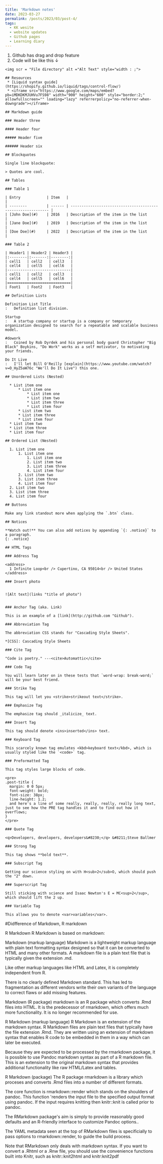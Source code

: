 ```yaml
---
title: 'Markdown notes'
date: 2023-03-27
permalink: /posts/2023/03/post-4/
tags:
  - KK wesite
  - website updates
  - Github pages
  - Learning diary
---
```

1. Github has drag and drop feature
2. Code will be like this ↓
```MD
<img scr = "File directory" alt ="Alt Text" style="width : ;">

## Resources
 * [Liquid syntax guide](https://shopify.github.io/liquid/tags/control-flow/)
 * <iframe src="https://www.google.com/maps/embed?pb=iMDKDKMJUHVu7FS98" width="900" height="600" style="border:2;" allowfullscreen="" loading="lazy" referrerpolicy="no-referrer-when-downgrade"></iframe>

## Markdown guide

### Header three

#### Header four

##### Header five

###### Header six

## Blockquotes

Single line blockquote:

> Quotes are cool.

## Tables

### Table 1

| Entry            | Item   |                                                              |
| --------         | ------ | ------------------------------------------------------------ |
| [John Doe](#)    | 2016   | Description of the item in the list                          |
| [Jane Doe](#)    | 2019   | Description of the item in the list                          |
| [Doe Doe](#)     | 2022   | Description of the item in the list                          |

### Table 2

| Header1 | Header2 | Header3 |
|:--------|:-------:|--------:|
| cell1   | cell2   | cell3   |
| cell4   | cell5   | cell6   |
|-----------------------------|
| cell1   | cell2   | cell3   |
| cell4   | cell5   | cell6   |
|=============================|
| Foot1   | Foot2   | Foot3   |

## Definition Lists

Definition List Title
:   Definition list division.

Startup
:   A startup company or startup is a company or temporary organization designed to search for a repeatable and scalable business model.

#dowork
:   Coined by Rob Dyrdek and his personal body guard Christopher "Big Black" Boykins, "Do Work" works as a self motivator, to motivating your friends.

Do It Live
:   I'll let Bill O'Reilly [explain](https://www.youtube.com/watch?v=O_HyZ5aW76c "We'll Do It Live") this one.

## Unordered Lists (Nested)

  * List item one 
      * List item one 
          * List item one
          * List item two
          * List item three
          * List item four
      * List item two
      * List item three
      * List item four
  * List item two
  * List item three
  * List item four

## Ordered List (Nested)

  1. List item one 
      1. List item one 
          1. List item one
          2. List item two
          3. List item three
          4. List item four
      2. List item two
      3. List item three
      4. List item four
  2. List item two
  3. List item three
  4. List item four

## Buttons

Make any link standout more when applying the `.btn` class.

## Notices

**Watch out!** You can also add notices by appending `{: .notice}` to a paragraph.
{: .notice}

## HTML Tags

### Address Tag

<address>
  1 Infinite Loop<br /> Cupertino, CA 95014<br /> United States
</address>

### Insert photo


![Alt text](links "title of photo") 


### Anchor Tag (aka. Link)

This is an example of a [link](http://github.com "Github").

### Abbreviation Tag

The abbreviation CSS stands for "Cascading Style Sheets".

*[CSS]: Cascading Style Sheets

### Cite Tag

"Code is poetry." ---<cite>Automattic</cite>

### Code Tag

You will learn later on in these tests that `word-wrap: break-word;` will be your best friend.

### Strike Tag

This tag will let you <strike>strikeout text</strike>.

### Emphasize Tag

The emphasize tag should _italicize_ text.

### Insert Tag

This tag should denote <ins>inserted</ins> text.

### Keyboard Tag

This scarcely known tag emulates <kbd>keyboard text</kbd>, which is usually styled like the `<code>` tag.

### Preformatted Tag

This tag styles large blocks of code.

<pre>
.post-title {
  margin: 0 0 5px;
  font-weight: bold;
  font-size: 38px;
  line-height: 1.2;
  and here's a line of some really, really, really, really long text, just to see how the PRE tag handles it and to find out how it overflows;
}
</pre>

### Quote Tag

<q>Developers, developers, developers&#8230;</q> &#8211;Steve Ballmer

### Strong Tag

This tag shows **bold text**.

### Subscript Tag

Getting our science styling on with H<sub>2</sub>O, which should push the "2" down.

### Superscript Tag

Still sticking with science and Isaac Newton's E = MC<sup>2</sup>, which should lift the 2 up.

### Variable Tag

This allows you to denote <var>variables</var>.

```
#Didfference of Markdown, R markdown

R Markdown
R Markdown is based on markdown:

Markdown (markup language)
Markdown is a lightweight markup language with plain text formatting syntax designed so that it can be converted to HTML and many other formats. A markdown file is a plain text file that is typically given the extension .md.

Like other markup languages like HTML and Latex, it is completely independent from R.

There is no clearly defined Markdown standard. This has led to fragmentation as different vendors write their own variants of the language to correct flaws or add missing features.

Markdown (R package)
markdown is an R package which converts .Rmd files into HTML. It is the predecessor of rmarkdown, which offers much more functionality. It is no longer recommended for use.

R Markdown (markup language)
R Markdown is an extension of the markdown syntax. R Markdown files are plain text files that typically have the file extension .Rmd. They are written using an extension of markdown syntax that enables R code to be embedded in them in a way which can later be executed.

Because they are expected to be processed by the rmarkdown package, it is possible to use Pandoc markdown syntax as part of a R markdown file. This is an extension to the original markdown syntax that provides additional functionality like raw HTML/Latex and tables.

R Markdown (package)
The R package rmarkdown is a library which proceses and converts .Rmd files into a number of different formats.

The core function is rmarkdown::render which stands on the shoulders of pandoc. This function 'renders the input file to the specified output format using pandoc. If the input requires knitting then knitr::knit is called prior to pandoc.

The RMarkdown package's aim is simply to provide reasonably good defaults and an R-friendly interface to customize Pandoc options..

The YAML metadata seen at the top of RMarkdown files is specificially to pass options to rmarkdown::render, to guide the build process.

Note that RMarkdown only deals with markdown syntax. If you want to convert a .Rhtml or a .Rnw file, you should use the convenience functions built into Knitr, such as knitr::knit2html and knitr:knit2pdf

